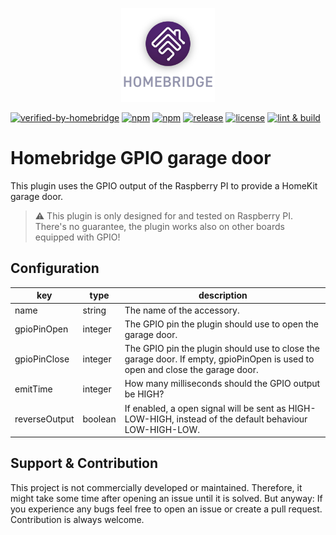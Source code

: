 <p align="center">

<img src="https://github.com/homebridge/branding/raw/master/logos/homebridge-wordmark-logo-vertical.png" width="150">

</p>

[![verified-by-homebridge](https://badgen.net/badge/homebridge/verified/purple)](https://github.com/homebridge/homebridge/wiki/Verified-Plugins)
[![npm](https://badgen.net/npm/v/homebridge-gpio-garage-door/latest?icon=npm&label)](https://www.npmjs.com/package/homebridge-gpio-garage-door)
[![npm](https://badgen.net/npm/dt/homebridge-gpio-garage-door?label=downloads)](https://www.npmjs.com/package/homebridge-gpio-garage-door)
[![release](https://badgen.net/github/release/silviokennecke/homebridge-gpio-garage-door)](https://github.com/silviokennecke/homebridge-gpio-garage-door/releases)
[![license](https://badgen.net/github/license/silviokennecke/homebridge-gpio-garage-door)](https://github.com/silviokennecke/homebridge-gpio-garage-door/blob/main/LICENSE)
[![lint & build](https://github.com/silviokennecke/homebridge-gpio-garage-door/actions/workflows/build.yml/badge.svg)](https://github.com/silviokennecke/homebridge-gpio-garage-door/actions/workflows/build.yml)

# Homebridge GPIO garage door

This plugin uses the GPIO output of the Raspberry PI to provide a HomeKit garage door.

> :warning: This plugin is only designed for and tested on Raspberry PI.
> There's no guarantee, the plugin works also on other boards equipped with GPIO!

## Configuration

| key               | type | description                                                                                                                                                                                                                                                        |
|-------------------|---|--------------------------------------------------------------------------------------------------------------------------------------------------------------------------------------------------------------------------------------------------------------------|
| name              | string | The name of the accessory.                                                                                                                                                                                                                                         | 
| gpioPinOpen       | integer | The GPIO pin the plugin should use to open the garage door.                                                                                                                                                                                                          | 
| gpioPinClose      | integer | The GPIO pin the plugin should use to close the garage door. If empty, gpioPinOpen is used to open and close the garage door.                                                                                                                                         | 
| emitTime          | integer | How many milliseconds should the GPIO output be HIGH?                                                                                                                                                                                                              | 
| reverseOutput    | boolean | If enabled, a open signal will be sent as HIGH-LOW-HIGH, instead of the default behaviour LOW-HIGH-LOW.                                                                                                                                                            |

## Support & Contribution

This project is not commercially developed or maintained.
Therefore, it might take some time after opening an issue until it is solved.
But anyway: If you experience any bugs feel free to open an issue or create a pull request.
Contribution is always welcome.
